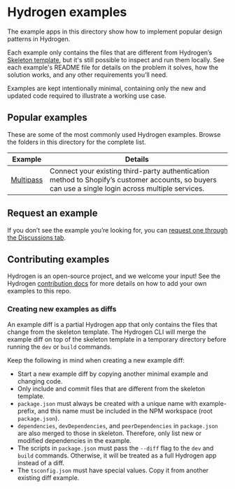 # Hydrogen examples

The example apps in this directory show how to implement popular design patterns in Hydrogen.

Each example only contains the files that are different from Hydrogen’s [Skeleton template](/templates/skeleton/), but it's still possible to inspect and run them locally. See each example's README file for details on the problem it solves, how the solution works, and any other requirements you’ll need.

Examples are kept intentionally minimal, containing only the new and updated code required to illustrate a working use case.

## Popular examples

These are some of the most commonly used Hydrogen examples. Browse the folders in this directory for the complete list.

Example | Details |
--- | ---
[Multipass](/examples/multipass/) | Connect your existing third-party authentication method to Shopify’s customer accounts, so buyers can use a single login across multiple services.

## Request an example

If you don’t see the example you’re looking for, you can [request one through the Discussions tab](https://github.com/Shopify/hydrogen/discussions/new?category=ideas-feature-requests&title=Hydrogen%20example%20request%3A%20%5BYour%20request%20here%5D%0A%0A).

## Contributing examples

Hydrogen is an open-source project, and we welcome your input! See the Hydrogen [contribution docs](/docs/examples/README.md) for more details on how to add your own examples to this repo.

### Creating new examples as diffs

An example diff is a partial Hydrogen app that only contains the files that change from the skeleton template. The Hydrogen CLI will merge the example diff on top of the skeleton template in a temporary directory before running the `dev` or `build` commands.

Keep the following in mind when creating a new example diff:

- Start a new example diff by copying another minimal example and changing code.
- Only include and commit files that are different from the skeleton template.
- `package.json` must always be created with a unique name with example- prefix, and this name must be included in the NPM workspace (root `package.json`).
- `dependencies`, `devDependencies`, and `peerDependencies` in `package.json` are also merged to those in skeleton. Therefore, only list new or modified dependencies in the example.
- The scripts in `package.json` must pass the `--diff` flag to the `dev` and `build` commands. Otherwise, it will be treated as a full Hydrogen app instead of a diff.
- The `tsconfig.json` must have special values. Copy it from another existing diff example.
